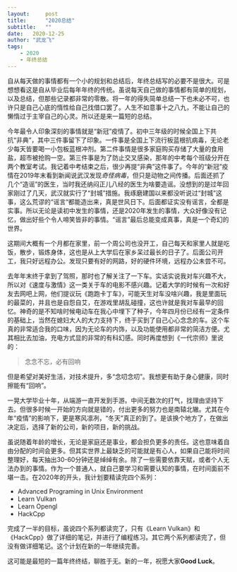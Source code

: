 ```yaml
---
layout:     post
title:      "2020总结"
subtitle:   "" 
date:   2020-12-25
author: "武龙飞"
tags: 
    - 2020
    - 年终总结
---
```


自从每天做的事情都有一个小的规划和总结后，年终总结写的必要不是很大。可是想想看这是自从毕业后每年年终的传统。虽说每天自己做的事情都有简单的规划，以及总结，但那些记录都非常的零散。将一年的得失简单总结一下也未必不可，也许只是自己心底的惰性给自己找借口罢了。人生不如意事十之八九，不能让自己的懒惰过于主宰自己的心灵。所以还是来一篇短的总结。

今年最令人印象深刻的事情就是“新冠”疫情了。初中三年级的时候全国上下共抗“非典”，其中三件事留下了印象。一件事是全国上下流行板蓝根抗病毒，无论老少每天皆要喝一小包板蓝根冲剂。第二件事情是很多家庭购买存储了大量的食用盐，超市被抢购一空。第三件事是为了防止交叉感染，那年的中考每个班级分开在两个教室考试。我记着中考结束之后，很少再提“非典”这件事了。今年的“新冠”疫情在2019年末看到新闻说武汉发现*奇怪病毒*，但只是动物之间传播。后面还抓了几个“造谣”的医生，当时我还纳闷正儿八经的医生为啥要造谣。没想到的是过年回家刚过了几天，武汉就实行了“封城”措施。我琢磨建国以来都没听说过“封城”这事，这么荒谬的“谣言“都能造出来，真是世风日下。后面都证实没有谣言，全都是实事。所以无论是读初中发生的事情，还是2020年发生的事情，大众好像没有记忆，做出好些个令人啼笑皆非的事情。“谣言”最后总能变成真事，真是一个奇幻的世界。

这期间大概有一个月都在家里，前一个周公司也没开工，自己每天和家里人就是吃饭，散步，锻炼身体，这也是从上大学后在家乡呆过最长的日子了。后面公司开工，我只好远程办公。发现只要有好的网路，好的硬件环境，远程办公未尝不可。

去年年末终于拿到了驾照，那时也了解关注了一下车。实话实说我对车兴趣不大，所以对《速度与激情》这一类关于车的电影不感兴趣。记着大学的时候有一次和好友去网吧上网，他们提议玩《跑跑卡丁车》，可能天生对车没啥兴趣，我是里面玩的最菜的，并且也是自怨自艾，在游戏里胡乱碰撞，这也许就是我对车最早的回忆。神奇的是不知啥时候电动车在我心中埋下了种子，今年四月份已经有一定条件的基础上，当然在媳妇大人的大力支持下，终于买到了自己心心念念的车。这个车真的非常适合我的口味，因为无论车的内饰，以及功能使用都非常的简洁方便。尤其相比去加油，充电方式显的非常的有科幻感。同时再度想到《一代宗师》里说的：
> 念念不忘，必有回响

但是希望对美好生活，对技术提升，多“念叨念叨”。我想更有助于身心健康，同时擦能有“回响”。

一晃大学毕业十年，从端游一直开发到手游。中间无数次的打气，找理由坚持下去。但很多时候一开始的方向就是错的，付出更多的努力也是南辕北辙。尤其在今年“疫情”的影响下，更是寒风凛冽，“冬天”真正的到了。是该换个地方了，在做出决定后，选择了新的公司，新的项目，新的挑战。

虽说随着年龄的增长，无论是家庭还是事业，都会担负更多的责任。这也意味着自由分配的时间会更多。但其实世界上最缺乏的可能就是有心人，如果自己能将时间整理好，每天抽出30-60分钟还是绰绰有余。除了一些需要依靠天赋，或者个人无法办到的事情。作为一个普通人，就自己要学习和需要认知的事情，在时间面前不堪一击。在2020年的开头，我计划要精读完四个系列：

* Advanced Programing in Unix Environment
* Learn Vulkan
* Learn Opengl
* HackCpp

完成了一半的目标，虽说四个系列都读完了，只有《Learn Vulkan》和《HackCpp》做了详细的笔记，并进行了编程练习。其它两个系列都读完了，但没有做详细笔记。这个计划在新的一年继续完善。

这可能是最短的一篇年终终结，聊胜于无。新的一年，祝愿大家**Good Luck**。